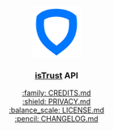 <div align="center">
    <img
        src="https://github.com/Internet-Society-Belgium/isTrust/blob/main/assets/icons/icon.svg"
        width="100px"
        alt="isTrust"
    />
</div>

<h3 align="center">
    <a href="https://github.com/Internet-Society-Belgium/isTrust"> isTrust</a>
    API
</h3>

<div align="center">
    <a
        href="https://github.com/Internet-Society-Belgium/isTrust-API/blob/main/CREDITS.md"
    >
        :family: CREDITS.md
    </a>
</div>

<div align="center">
    <a
        href="https://github.com/Internet-Society-Belgium/isTrust-API/blob/main/PRIVACY.md"
    >
        :shield: PRIVACY.md
    </a>
</div>

<div align="center">
    <a
        href="https://github.com/Internet-Society-Belgium/isTrust-API/blob/main/LICENSE.md"
    >
        :balance_scale: LICENSE.md
    </a>
</div>

<div align="center">
    <a
        href="https://github.com/Internet-Society-Belgium/isTrust-API/blob/main/CHANGELOG.md"
    >
        :pencil: CHANGELOG.md
    </a>
</div>
